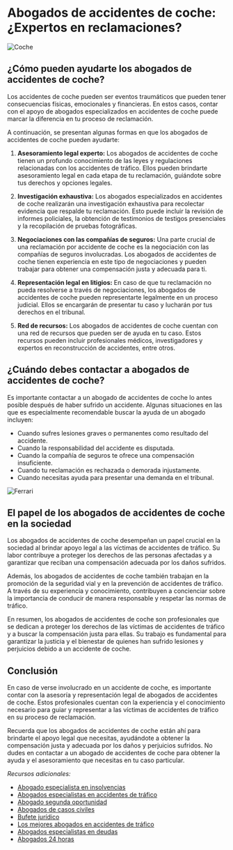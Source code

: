 # Abogados de accidentes de coche: ¿Expertos en reclamaciones?

![Coche](https://images.coches.com/_vn_/kia/Sportage/c399cf1d98a95d24f8e8715dd0b13fb2.jpg)

## ¿Cómo pueden ayudarte los abogados de accidentes de coche?

Los accidentes de coche pueden ser eventos traumáticos que pueden tener consecuencias físicas, emocionales y financieras. En estos casos, contar con el apoyo de abogados especializados en accidentes de coche puede marcar la diferencia en tu proceso de reclamación.

A continuación, se presentan algunas formas en que los abogados de accidentes de coche pueden ayudarte:

1. **Asesoramiento legal experto:** Los abogados de accidentes de coche tienen un profundo conocimiento de las leyes y regulaciones relacionadas con los accidentes de tráfico. Ellos pueden brindarte asesoramiento legal en cada etapa de tu reclamación, guiándote sobre tus derechos y opciones legales.

2. **Investigación exhaustiva:** Los abogados especializados en accidentes de coche realizarán una investigación exhaustiva para recolectar evidencia que respalde tu reclamación. Esto puede incluir la revisión de informes policiales, la obtención de testimonios de testigos presenciales y la recopilación de pruebas fotográficas.

3. **Negociaciones con las compañías de seguros:** Una parte crucial de una reclamación por accidente de coche es la negociación con las compañías de seguros involucradas. Los abogados de accidentes de coche tienen experiencia en este tipo de negociaciones y pueden trabajar para obtener una compensación justa y adecuada para ti.

4. **Representación legal en litigios:** En caso de que tu reclamación no pueda resolverse a través de negociaciones, los abogados de accidentes de coche pueden representarte legalmente en un proceso judicial. Ellos se encargarán de presentar tu caso y lucharán por tus derechos en el tribunal.

5. **Red de recursos:** Los abogados de accidentes de coche cuentan con una red de recursos que pueden ser de ayuda en tu caso. Estos recursos pueden incluir profesionales médicos, investigadores y expertos en reconstrucción de accidentes, entre otros.

## ¿Cuándo debes contactar a abogados de accidentes de coche?

Es importante contactar a un abogado de accidentes de coche lo antes posible después de haber sufrido un accidente. Algunas situaciones en las que es especialmente recomendable buscar la ayuda de un abogado incluyen:

- Cuando sufres lesiones graves o permanentes como resultado del accidente.
- Cuando la responsabilidad del accidente es disputada.
- Cuando la compañía de seguros te ofrece una compensación insuficiente.
- Cuando tu reclamación es rechazada o demorada injustamente.
- Cuando necesitas ayuda para presentar una demanda en el tribunal.

![Ferrari](https://media.gq.com.mx/photos/5f6bd44cbc946e88f6c96296/1:1/w_1800,h_1800,c_limit/Ferrari-SF90-Stradale-1ok.jpg)

## El papel de los abogados de accidentes de coche en la sociedad

Los abogados de accidentes de coche desempeñan un papel crucial en la sociedad al brindar apoyo legal a las víctimas de accidentes de tráfico. Su labor contribuye a proteger los derechos de las personas afectadas y a garantizar que reciban una compensación adecuada por los daños sufridos.

Además, los abogados de accidentes de coche también trabajan en la promoción de la seguridad vial y en la prevención de accidentes de tráfico. A través de su experiencia y conocimiento, contribuyen a concienciar sobre la importancia de conducir de manera responsable y respetar las normas de tráfico.

En resumen, los abogados de accidentes de coche son profesionales que se dedican a proteger los derechos de las víctimas de accidentes de tráfico y a buscar la compensación justa para ellas. Su trabajo es fundamental para garantizar la justicia y el bienestar de quienes han sufrido lesiones y perjuicios debido a un accidente de coche.

## Conclusión

En caso de verse involucrado en un accidente de coche, es importante contar con la asesoría y representación legal de abogados de accidentes de coche. Estos profesionales cuentan con la experiencia y el conocimiento necesario para guiar y representar a las víctimas de accidentes de tráfico en su proceso de reclamación.

Recuerda que los abogados de accidentes de coche están ahí para brindarte el apoyo legal que necesitas, ayudándote a obtener la compensación justa y adecuada por los daños y perjuicios sufridos. No dudes en contactar a un abogado de accidentes de coche para obtener la ayuda y el asesoramiento que necesitas en tu caso particular.

*Recursos adicionales:*

- [Abogado especialista en insolvencias](/abogado-especialista-en-insolvencias)
- [Abogados especialistas en accidentes de tráfico](/abogados-especialistas-en-accidentes-de-trafico)
- [Abogado segunda oportunidad](/abogado-segunda-oportunidad)
- [Abogados de casos civiles](/abogados-de-casos-civiles)
- [Bufete jurídico](/bufete-juridico)
- [Los mejores abogados en accidentes de tráfico](/los-mejores-abogados-en-accidentes-de-trafico)
- [Abogados especialistas en deudas](/abogados-especialistas-en-deudas)
- [Abogados 24 horas](/abogados-24-horas)
